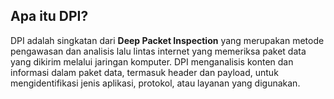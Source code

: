 ## Apa itu DPI?
DPI adalah singkatan dari <b>Deep Packet Inspection</b> yang merupakan metode pengawasan dan analisis lalu lintas internet yang memeriksa paket data yang dikirim melalui jaringan komputer. DPI menganalisis konten dan informasi dalam paket data, termasuk header dan payload, untuk mengidentifikasi jenis aplikasi, protokol, atau layanan yang digunakan.

